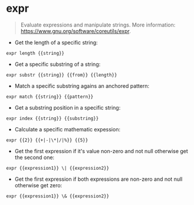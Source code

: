 # expr

> Evaluate expressions and manipulate strings.
> More information: <https://www.gnu.org/software/coreutils/expr>.

- Get the length of a specific string:

`expr length {{string}}`

- Get a specific substring of a string:

`expr substr {{string}} {{from}} {{length}}`

- Match a specific substring agains an anchored pattern:

`expr match {{string}} {{pattern}}`

- Get a substring position in a specific string:

`expr index {{string}} {{substring}}`

- Calculate a specific mathematic expession:

`expr {{2}} {{+|-|\*|/|%}} {{5}}`

- Get the first expression if it's value non-zero and not null otherwise get the second one:

`expr {{expression1}} \| {{expression2}}`

- Get the first expression if both expressions are non-zero and not null otherwise get zero:

`expr {{expression1}} \& {{expression2}}`
